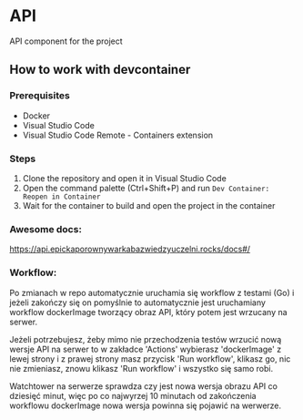 # API
API component for the project

## How to work with devcontainer

### Prerequisites
- Docker
- Visual Studio Code
- Visual Studio Code Remote - Containers extension

### Steps
1. Clone the repository and open it in Visual Studio Code
2. Open the command palette (Ctrl+Shift+P) and run `Dev Container: Reopen in Container`
3. Wait for the container to build and open the project in the container

### Awesome docs:
https://api.epickaporownywarkabazwiedzyuczelni.rocks/docs#/

### Workflow:
Po zmianach w repo automatycznie uruchamia się workflow z testami (Go) i jeżeli zakończy się on pomyślnie to automatycznie jest uruchamiany workflow dockerImage tworzący obraz API, który potem jest wrzucany na serwer.

Jeżeli potrzebujesz, żeby mimo nie przechodzenia testów wrzucić nową wersje API na serwer to w zakładce 'Actions' wybierasz 'dockerImage' z lewej strony i z prawej strony masz przycisk 'Run workflow', klikasz go, nic nie zmieniasz, znowu klikasz 'Run workflow' i wszystko się samo robi.

Watchtower na serwerze sprawdza czy jest nowa wersja obrazu API co dziesięć minut, więc po co najwyrzej 10 minutach od zakończenia workflowu dockerImage nowa wersja powinna się pojawić na werwerze.
